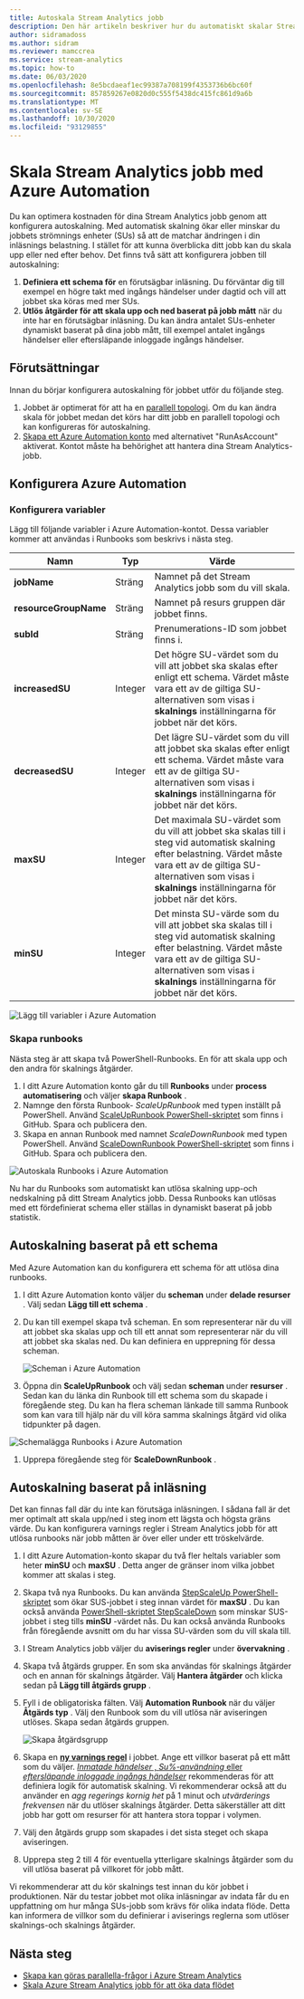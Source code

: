 ```yaml
---
title: Autoskala Stream Analytics jobb
description: Den här artikeln beskriver hur du automatiskt skalar Stream Analytics jobb baserat på ett fördefinierat schema eller värden för jobb mått
author: sidramadoss
ms.author: sidram
ms.reviewer: mamccrea
ms.service: stream-analytics
ms.topic: how-to
ms.date: 06/03/2020
ms.openlocfilehash: 8e5bcdaeaf1ec99387a708199f4353736b6bc60f
ms.sourcegitcommit: 857859267e0820d0c555f5438dc415fc861d9a6b
ms.translationtype: MT
ms.contentlocale: sv-SE
ms.lasthandoff: 10/30/2020
ms.locfileid: "93129855"
---
```

# <a name="autoscale-stream-analytics-jobs-using-azure-automation"></a>Skala Stream Analytics jobb med Azure Automation

Du kan optimera kostnaden för dina Stream Analytics jobb genom att konfigurera autoskalning. Med automatisk skalning ökar eller minskar du jobbets strömnings enheter (SUs) så att de matchar ändringen i din inläsnings belastning. I stället för att kunna överblicka ditt jobb kan du skala upp eller ned efter behov. Det finns två sätt att konfigurera jobben till autoskalning:
1. **Definiera ett schema för** en förutsägbar inläsning. Du förväntar dig till exempel en högre takt med ingångs händelser under dagtid och vill att jobbet ska köras med mer SUs.
2. **Utlös åtgärder för att skala upp och ned baserat på jobb mått** när du inte har en förutsägbar inläsning. Du kan ändra antalet SUs-enheter dynamiskt baserat på dina jobb mått, till exempel antalet ingångs händelser eller eftersläpande inloggade ingångs händelser.

## <a name="prerequisites"></a>Förutsättningar
Innan du börjar konfigurera autoskalning för jobbet utför du följande steg.
1. Jobbet är optimerat för att ha en [parallell topologi](./stream-analytics-parallelization.md). Om du kan ändra skala för jobbet medan det körs har ditt jobb en parallell topologi och kan konfigureras för autoskalning.
2. [Skapa ett Azure Automation konto](../automation/automation-create-standalone-account.md) med alternativet "RunAsAccount" aktiverat. Kontot måste ha behörighet att hantera dina Stream Analytics-jobb.

## <a name="set-up-azure-automation"></a>Konfigurera Azure Automation
### <a name="configure-variables"></a>Konfigurera variabler
Lägg till följande variabler i Azure Automation-kontot. Dessa variabler kommer att användas i Runbooks som beskrivs i nästa steg.

| Namn | Typ | Värde |
| --- | --- | --- |
| **jobName** | Sträng | Namnet på det Stream Analytics jobb som du vill skala. |
| **resourceGroupName** | Sträng | Namnet på resurs gruppen där jobbet finns. |
| **subId** | Sträng | Prenumerations-ID som jobbet finns i. |
| **increasedSU** | Integer | Det högre SU-värdet som du vill att jobbet ska skalas efter enligt ett schema. Värdet måste vara ett av de giltiga SU-alternativen som visas i **skalnings** inställningarna för jobbet när det körs. |
| **decreasedSU** | Integer | Det lägre SU-värdet som du vill att jobbet ska skalas efter enligt ett schema. Värdet måste vara ett av de giltiga SU-alternativen som visas i **skalnings** inställningarna för jobbet när det körs. |
| **maxSU** | Integer | Det maximala SU-värdet som du vill att jobbet ska skalas till i steg vid automatisk skalning efter belastning. Värdet måste vara ett av de giltiga SU-alternativen som visas i **skalnings** inställningarna för jobbet när det körs. |
| **minSU** | Integer | Det minsta SU-värde som du vill att jobbet ska skalas till i steg vid automatisk skalning efter belastning. Värdet måste vara ett av de giltiga SU-alternativen som visas i **skalnings** inställningarna för jobbet när det körs. |

![Lägg till variabler i Azure Automation](./media/autoscale/variables.png)

### <a name="create-runbooks"></a>Skapa runbooks
Nästa steg är att skapa två PowerShell-Runbooks. En för att skala upp och den andra för skalnings åtgärder.
1. I ditt Azure Automation konto går du till **Runbooks** under **process automatisering**  och väljer **skapa Runbook** .
2. Namnge den första Runbook- *ScaleUpRunbook* med typen inställt på PowerShell. Använd [ScaleUpRunbook PowerShell-skriptet](https://github.com/Azure/azure-stream-analytics/blob/master/Autoscale/ScaleUpRunbook.ps1) som finns i GitHub. Spara och publicera den.
3. Skapa en annan Runbook med namnet *ScaleDownRunbook* med typen PowerShell. Använd [ScaleDownRunbook PowerShell-skriptet](https://github.com/Azure/azure-stream-analytics/blob/master/Autoscale/ScaleDownRunbook.ps1) som finns i GitHub. Spara och publicera den.

![Autoskala Runbooks i Azure Automation](./media/autoscale/runbooks.png)

Nu har du Runbooks som automatiskt kan utlösa skalning upp-och nedskalning på ditt Stream Analytics jobb. Dessa Runbooks kan utlösas med ett fördefinierat schema eller ställas in dynamiskt baserat på jobb statistik.

## <a name="autoscale-based-on-a-schedule"></a>Autoskalning baserat på ett schema
Med Azure Automation kan du konfigurera ett schema för att utlösa dina runbooks.
1. I ditt Azure Automation konto väljer du **scheman** under **delade resurser** . Välj sedan **Lägg till ett schema** .
2. Du kan till exempel skapa två scheman. En som representerar när du vill att jobbet ska skalas upp och till ett annat som representerar när du vill att jobbet ska skalas ned. Du kan definiera en upprepning för dessa scheman.

   ![Scheman i Azure Automation](./media/autoscale/schedules.png)

3. Öppna din **ScaleUpRunbook** och välj sedan **scheman** under **resurser** . Sedan kan du länka din Runbook till ett schema som du skapade i föregående steg. Du kan ha flera scheman länkade till samma Runbook som kan vara till hjälp när du vill köra samma skalnings åtgärd vid olika tidpunkter på dagen.

![Schemalägga Runbooks i Azure Automation](./media/autoscale/schedulerunbook.png)

1. Upprepa föregående steg för **ScaleDownRunbook** .

## <a name="autoscale-based-on-load"></a>Autoskalning baserat på inläsning
Det kan finnas fall där du inte kan förutsäga inläsningen. I sådana fall är det mer optimalt att skala upp/ned i steg inom ett lägsta och högsta gräns värde. Du kan konfigurera varnings regler i Stream Analytics jobb för att utlösa runbooks när jobb måtten är över eller under ett tröskelvärde.
1. I ditt Azure Automation-konto skapar du två fler heltals variabler som heter **minSU** och **maxSU** . Detta anger de gränser inom vilka jobbet kommer att skalas i steg.
2. Skapa två nya Runbooks. Du kan använda [StepScaleUp PowerShell-skriptet](https://github.com/Azure/azure-stream-analytics/blob/master/Autoscale/StepScaleUp.ps1) som ökar SUS-jobbet i steg innan värdet för **maxSU** . Du kan också använda [PowerShell-skriptet StepScaleDown](https://github.com/Azure/azure-stream-analytics/blob/master/Autoscale/StepScaleDown.ps1) som minskar SUS-jobbet i steg tills **minSU** -värdet nås. Du kan också använda Runbooks från föregående avsnitt om du har vissa SU-värden som du vill skala till.
3. I Stream Analytics jobb väljer du **aviserings regler** under **övervakning** . 
4. Skapa två åtgärds grupper. En som ska användas för skalnings åtgärder och en annan för skalnings åtgärder. Välj **Hantera åtgärder** och klicka sedan på **Lägg till åtgärds grupp** . 
5. Fyll i de obligatoriska fälten. Välj **Automation Runbook** när du väljer **Åtgärds typ** . Välj den Runbook som du vill utlösa när aviseringen utlöses. Skapa sedan åtgärds gruppen.

   ![Skapa åtgärdsgrupp](./media/autoscale/create-actiongroup.png)
6. Skapa en [**ny varnings regel**](./stream-analytics-set-up-alerts.md#set-up-alerts-in-the-azure-portal) i jobbet. Ange ett villkor baserat på ett mått som du väljer. [ *Inmatade händelser* , *Su%-användning* eller *eftersläpande inloggade ingångs händelser*](./stream-analytics-monitoring.md#metrics-available-for-stream-analytics) rekommenderas för att definiera logik för automatisk skalning. Vi rekommenderar också att du använder en *agg regerings kornig het* på 1 minut och *utvärderings frekvensen* när du utlöser skalnings åtgärder. Detta säkerställer att ditt jobb har gott om resurser för att hantera stora toppar i volymen.
7. Välj den åtgärds grupp som skapades i det sista steget och skapa aviseringen.
8. Upprepa steg 2 till 4 för eventuella ytterligare skalnings åtgärder som du vill utlösa baserat på villkoret för jobb mått.

Vi rekommenderar att du kör skalnings test innan du kör jobbet i produktionen. När du testar jobbet mot olika inläsningar av indata får du en uppfattning om hur många SUs-jobb som krävs för olika indata flöde. Detta kan informera de villkor som du definierar i aviserings reglerna som utlöser skalnings-och skalnings åtgärder. 

## <a name="next-steps"></a>Nästa steg
* [Skapa kan göras parallella-frågor i Azure Stream Analytics](stream-analytics-parallelization.md)
* [Skala Azure Stream Analytics jobb för att öka data flödet](stream-analytics-scale-jobs.md)